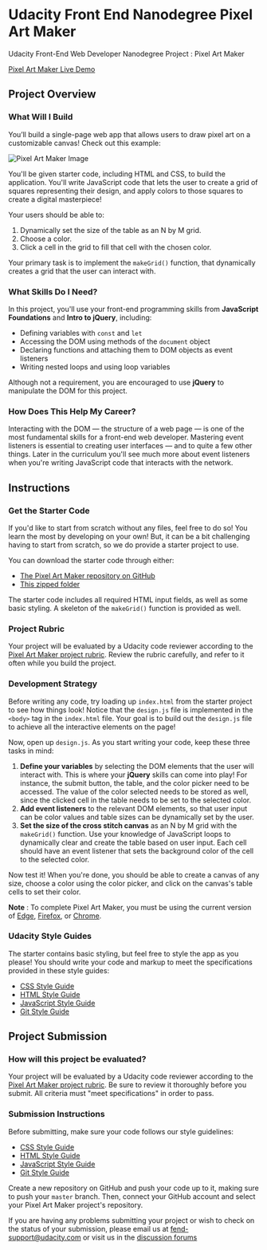 # Udacity Front End Nanodegree Pixel Art Maker
Udacity Front-End Web Developer Nanodegree Project : Pixel Art Maker

[Pixel Art Maker Live Demo](https://bcko.github.io/Ud-FrontEndND-PixelArtMaker)

## Project Overview

### What Will I Build
You’ll build a single-page web app that allows users to draw pixel art on a customizable canvas! Check out this example:

![Pixel Art Maker Image](https://d17h27t6h515a5.cloudfront.net/topher/2017/August/59a4a997_screen-shot-2017-08-22-at-8.33.49-pm/screen-shot-2017-08-22-at-8.33.49-pm.png)

You'll be given starter code, including HTML and CSS, to build the application. You'll write JavaScript code that lets the user to create a grid of squares representing their design, and apply colors to those squares to create a digital masterpiece!

Your users should be able to:

1. Dynamically set the size of the table as an N by M grid.
2. Choose a color.
3. Click a cell in the grid to fill that cell with the chosen color.

Your primary task is to implement the `makeGrid()` function, that dynamically creates a grid that the user can interact with.

### What Skills Do I Need?
In this project, you'll use your front-end programming skills from **JavaScript Foundations** and **Intro to jQuery**, including:
* Defining variables with `const` and `let`
* Accessing the DOM using methods of the `document` object
* Declaring functions and attaching them to DOM objects as event listeners
* Writing nested loops and using loop variables

Although not a requirement, you are encouraged to use **jQuery** to manipulate the DOM for this project.

### How Does This Help My Career?
Interacting with the DOM — the structure of a web page — is one of the most fundamental skills for a front-end web developer. Mastering event listeners is essential to creating user interfaces — and to quite a few other things. Later in the curriculum you'll see much more about event listeners when you're writing JavaScript code that interacts with the network.


## Instructions
### Get the Starter Code

If you'd like to start from scratch without any files, feel free to do so! You learn the most by developing on your own! But, it can be a bit challenging having to start from scratch, so we do provide a starter project to use.

You can download the starter code through either:
 
* [The Pixel Art Maker repository on GitHub](https://github.com/udacity/project-pixel-art-maker-starter)
* [This zipped folder](https://github.com/udacity/project-pixel-art-maker-starter/archive/master.zip)

The starter code includes all required HTML input fields, as well as some basic styling. A skeleton of the `makeGrid()` function is provided as well.

### Project Rubric
Your project will be evaluated by a Udacity code reviewer according to the [Pixel Art Maker project rubric](https://review.udacity.com/#!/rubrics/641/view). Review the rubric carefully, and refer to it often while you build the project.

### Development Strategy
Before writing any code, try loading up `index.html` from the starter project to see how things look! Notice that the `design.js` file is implemented in the `<body>` tag in the `index.html` file. Your goal is to build out the `design.js` file to achieve all the interactive elements on the page!

Now, open up `design.js`. As you start writing your code, keep these three tasks in mind:

1. **Define your variables** by selecting the DOM elements that the user will interact with. This is where your **jQuery** skills can come into play! For instance, the submit button, the table, and the color picker need to be accessed. The value of the color selected needs to be stored as well, since the clicked cell in the table needs to be set to the selected color.
2. **Add event listeners** to the relevant DOM elements, so that user input can be color values and table sizes can be dynamically set by the user.
3. **Set the size of the cross stitch canvas** as an N by M grid with the `makeGrid()` function. Use your knowledge of JavaScript loops to dynamically clear and create the table based on user input. Each cell should have an event listener that sets the background color of the cell to the selected color.

Now test it! When you're done, you should be able to create a canvas of any size, choose a color using the color picker, and click on the canvas's table cells to set their color.

**Note** : To complete Pixel Art Maker, you must be using the current version of [Edge](https://www.microsoft.com/en-us/download/details.aspx?id=48126), [Firefox](https://www.mozilla.org/en-US/firefox/new/), or [Chrome](https://support.google.com/chrome/answer/95346?hl=en).

### Udacity Style Guides
The starter contains basic styling, but feel free to style the app as you please! You should write your code and markup to meet the specifications provided in these style guides:

* [CSS Style Guide](http://udacity.github.io/frontend-nanodegree-styleguide/css.html)
* [HTML Style Guide](http://udacity.github.io/frontend-nanodegree-styleguide/index.html)
* [JavaScript Style Guide](http://udacity.github.io/frontend-nanodegree-styleguide/javascript.html)
* [Git Style Guide](https://udacity.github.io/git-styleguide/)

## Project Submission
### How will this project be evaluated?
Your project will be evaluated by a Udacity code reviewer according to the [Pixel Art Maker project rubric](https://review.udacity.com/#!/rubrics/641/view). Be sure to review it thoroughly before you submit. All criteria must "meet specifications" in order to pass.

### Submission Instructions
Before submitting, make sure your code follows our style guidelines:

* [CSS Style Guide](http://udacity.github.io/frontend-nanodegree-styleguide/css.html)
* [HTML Style Guide](http://udacity.github.io/frontend-nanodegree-styleguide/index.html)
* [JavaScript Style Guide](http://udacity.github.io/frontend-nanodegree-styleguide/javascript.html)
* [Git Style Guide](https://udacity.github.io/git-styleguide/)

Create a new repository on GitHub and push your code up to it, making sure to push your `master` branch. Then, connect your GitHub account and select your Pixel Art Maker project's repository.

If you are having any problems submitting your project or wish to check on the status of your submission, please email us at fend-support@udacity.com or visit us in the [discussion forums](http://discussions.udacity.com/)
